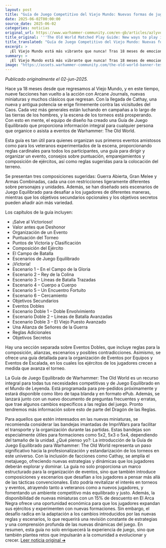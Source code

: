 ```yaml
---
layout: post
title: "Guía de Juego Competitivo del Viejo Mundo: Nuevas formas de jugar en el Mundo de Leyenda - Comunidad Warhammer"
date: 2025-06-02T00:00:00
source_date: 2025-06-02
categories: noticias
original_url: https://www.warhammer-community.com/en-gb/articles/azlyvdkm/the-old-world-matched-play-guide-new-ways-to-play-in-the-world-of-legend/
title_original: '''The Old World Matched Play Guide: New ways to play in the World of Legend - Warhammer Community'''
title_translated: "Guía de Juego Competitivo del Viejo Mundo: Nuevas formas de jugar en el Mundo de Leyenda - Comunidad Warhammer"
excerpt: >
  ¡El Viejo Mundo está más vibrante que nunca! Tras 18 meses de emocionantes batallas, Warhammer: The Old World presenta su nueva Guía de Juego Competitivo, diseñada para enriquecer la experiencia de juego tanto de novatos como de veteranos. Con nueve facciones en juego y la llegada de Cathay, esta guía ofrece reglas cardinales, consejos para organizar eventos, y emocionantes escenarios de juego. Prepárate para explorar tres composiciones únicas y desafiarte con seis escenarios de juego competitivo. ¡No te pierdas la oportunidad de llevar tus campañas al siguiente nivel!
summary: >
  ¡El Viejo Mundo está más vibrante que nunca! Tras 18 meses de emocionantes batallas, Warhammer: The Old World presenta su nueva Guía de Juego Competitivo, diseñada para enriquecer la experiencia de juego tanto de novatos como de veteranos. Con nueve facciones en juego y la llegada de Cathay, esta guía ofrece reglas cardinales, consejos para organizar eventos, y emocionantes escenarios de juego. Prepárate para explorar tres composiciones únicas y desafiarte con seis escenarios de juego competitivo. ¡No te pierdas la oportunidad de llevar tus campañas al siguiente nivel!
image: "https://assets.warhammer-community.com/the-old-world-banner-test.jpg"
---
```


*Publicado originalmente el 02-jun-2025.*

Hace ya 18 meses desde que regresamos al Viejo Mundo, y en este tiempo, nueve facciones han vuelto a la acción con Arcane Journals, nuevas miniaturas y muchos clásicos que regresan. Con la llegada de Cathay, una nueva y antigua potencia se erige firmemente contra las vicisitudes del Caos. Cada vez más generales están luchando en campañas a lo largo de las tierras de los hombres, y la escena de los torneos está prosperando. Con esto en mente, el equipo de diseño ha creado una Guía de Juego Equilibrado que proporciona información integral para cualquier persona que organice o asista a eventos de Warhammer: The Old World.

Esta guía es tan útil para quienes organizan sus primeros eventos amistosos como para los veteranos experimentados de la escena, proporcionando reglas cardinales para todos los participantes, una guía para dirigir y organizar un evento, consejos sobre puntuación, emparejamientos y composición de ejércitos, así como reglas sugeridas para la colocación del terreno.

Se presentan tres composiciones sugeridas: Guerra Abierta, Gran Melee y Armas Combinadas, cada una con restricciones ligeramente diferentes sobre personajes y unidades. Además, se han diseñado seis escenarios de Juego Equilibrado para desafiar a los jugadores de diferentes maneras, mientras que los objetivos secundarios opcionales y los objetivos secretos pueden añadir aún más variedad.

Los capítulos de la guía incluyen:

- ¡Salve al Victorioso! 
- Valor antes que Deshonor 
- Organización de un Evento 
- Puntuación del Torneo 
- Puntos de Victoria y Clasificación 
- Composición del Ejército 
- El Campo de Batalla 
- Escenarios de Juego Equilibrado 
- ¡Victoria! 
- Escenario 1 – En el Campo de la Gloria 
- Escenario 2 – Rey de la Colina 
- Escenario 3 – Líneas de Batalla Trazadas 
- Escenario 4 – Cuerpo a Cuerpo 
- Escenario 5 – Un Encuentro Fortuito 
- Escenario 6 – Cercamiento 
- Objetivos Secundarios 
- Eventos Dobles 
- Escenario Doble 1 – Doble Envolvimiento 
- Escenario Doble 2 – Líneas de Batalla Avanzadas 
- Escenario Doble 3 – El Viejo Puesto Avanzado 
- Una Alianza de Señores de la Guerra 
- Reglas Adicionales 
- Objetivos Secretos 

Hay una sección separada sobre Eventos Dobles, que incluye reglas para la composición, alianzas, escenarios y posibles contradicciones. Asimismo, se ofrece una guía detallada para la organización de Eventos por Equipos y Eventos de Escalada, en los cuales los ejércitos de los jugadores crecen a medida que avanza el torneo.

La Guía de Juego Equilibrado de Warhammer: The Old World es un recurso integral para todas tus necesidades competitivas y de Juego Equilibrado en el Mundo de Leyenda. Está programada para pre-pedidos próximamente y estará disponible como libro de tapa blanda y en formato ePub. Además, se lanzará junto con un nuevo documento de preguntas frecuentes y erratas, que trae algunos cambios específicos a las reglas del juego. Pronto tendremos más información sobre esto de parte del Dragón de las Reglas. 

Para aquellos que estén interesados en las nuevas miniaturas, se recomienda considerar las bandejas imantadas de ImpriWars para facilitar el transporte y la organización durante las partidas. Estas bandejas son especialmente útiles para formaciones como 5x2, 5x3 o 5x4, dependiendo del tamaño de la unidad.
¿Qué pienso yo?: La introducción de la Guía de Juego Equilibrado para Warhammer: The Old World representa un paso significativo hacia la profesionalización y estandarización de los torneos en este universo. Con la inclusión de facciones como Cathay, se amplía el metajuego, ofreciendo nuevas estrategias y dinámicas que los jugadores deberán explorar y dominar. La guía no solo proporciona un marco estructurado para la organización de eventos, sino que también introduce composiciones y escenarios que desafían a los jugadores a pensar más allá de las tácticas convencionales. Esto podría revitalizar el interés en torneos y eventos, atrayendo tanto a veteranos como a nuevos jugadores, y fomentando un ambiente competitivo más equilibrado y justo. Además, la disponibilidad de nuevas miniaturas con un 15% de descuento en El Arca Negra ofrece una oportunidad económica para que los jugadores expandan sus ejércitos y experimenten con nuevas formaciones. Sin embargo, el desafío radica en la adaptación a los cambios introducidos por las nuevas reglas y escenarios, lo que requerirá una revisión constante de estrategias y una comprensión profunda de las nuevas dinámicas del juego. En resumen, esta guía no solo enriquecerá la experiencia de juego, sino que también plantea retos que impulsarán a la comunidad a evolucionar y crecer.
[Leer noticia original ➜](https://www.warhammer-community.com/en-gb/articles/azlyvdkm/the-old-world-matched-play-guide-new-ways-to-play-in-the-world-of-legend/)
